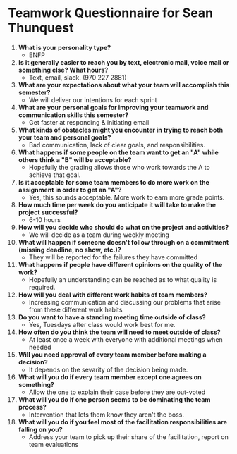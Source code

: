 # Teamwork Questionnaire for Sean Thunquest

1. __What is your personality type?__
   * ENFP
1. __Is it generally easier to reach you by text, electronic mail, voice mail or something else?  What hours?__ 
   * Text, email, slack. (970 227 2881)
1. __What are your expectations about what your team will accomplish this semester?__ 
   * We will deliver our intentions for each sprint
1. __What are your personal goals for improving your teamwork and communication skills this semester?__ 
   * Get faster at responding & initiating email
1. __What kinds of obstacles might you encounter in trying to reach both your team and personal goals?__ 
   * Bad communication, lack of clear goals, and responsibilities.
1. __What happens if some people on the team want to get an "A" while others think a "B" will be acceptable?__ 
   * Hopefully the grading allows those who work towards the A to achieve that goal.
1. __Is it acceptable for some team members to do more work on the assignment in order to get an "A"?__ 
   * Yes, this sounds acceptable. More work to earn more grade points.
1. __How much time per week do you anticipate it will take to make the project successful?__ 
   * 6-10 hours
1. __How will you decide who should do what on the project and activities?__ 
   * We will decide as a team during weekly meeting
1. __What will happen if someone doesn't follow through on a commitment (missing deadline, no show, etc.)?__ 
   * They will be reported for the failures they have committed
1. __What happens if people have different opinions on the quality of the work?__ 
   * Hopefully an understanding can be reached as to what quality is required.
1. __How will you deal with different work habits of team members?__ 
   * Increasing communication and discussing our problems that arise from these different work habits
1. __Do you want to have a standing meeting time outside of class?__ 
   * Yes, Tuesdays after class would work best for me.
1. __How often do you think the team will need to meet outside of class?__ 
   * At least once a week with everyone with additional meetings when needed
1. __Will you need approval of every team member before making a decision?__ 
   * It depends on the sevarity of the decision being made.
1. __What will you do if every team member except one agrees on something?__ 
   * Allow the one to explain their case before they are out-voted
1. __What will you do if one person seems to be dominating the team process?__ 
   * Intervention that lets them know they aren't the boss.
1. __What will you do if you feel most of the facilitation responsibilities are falling on you?__ 
   * Address your team to pick up their share of the facilitation, report on team evaluations

